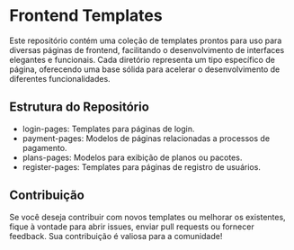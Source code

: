 # Frontend Templates
Este repositório contém uma coleção de templates prontos para uso para diversas páginas de frontend, facilitando o desenvolvimento de interfaces elegantes e funcionais. Cada diretório representa um tipo específico de página, oferecendo uma base sólida para acelerar o desenvolvimento de diferentes funcionalidades.

## Estrutura do Repositório
- login-pages: Templates para páginas de login.
- payment-pages: Modelos de páginas relacionadas a processos de pagamento.
- plans-pages: Modelos para exibição de planos ou pacotes.
- register-pages: Templates para páginas de registro de usuários.

## Contribuição
Se você deseja contribuir com novos templates ou melhorar os existentes, fique à vontade para abrir issues, enviar pull requests ou fornecer feedback. Sua contribuição é valiosa para a comunidade!
